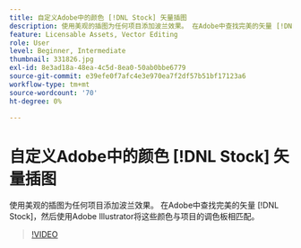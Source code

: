 ```yaml
---
title: 自定义Adobe中的颜色 [!DNL Stock] 矢量插图
description: 使用美观的插图为任何项目添加波兰效果。 在Adobe中查找完美的矢量 [!DNL Stock]，然后使用Adobe Illustrator将颜色与项目的调色板相匹配
feature: Licensable Assets, Vector Editing
role: User
level: Beginner, Intermediate
thumbnail: 331826.jpg
exl-id: 8e3ad18a-48ea-4c5d-8ea0-50ab0bbe6779
source-git-commit: e39efe0f7afc4e3e970ea7f2df57b51bf17123a6
workflow-type: tm+mt
source-wordcount: '70'
ht-degree: 0%

---
```


# 自定义Adobe中的颜色 [!DNL Stock] 矢量插图

使用美观的插图为任何项目添加波兰效果。 在Adobe中查找完美的矢量 [!DNL Stock]，然后使用Adobe Illustrator将这些颜色与项目的调色板相匹配。

>[!VIDEO](https://video.tv.adobe.com/v/331826?hidetitle=true)
